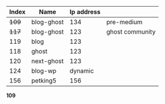 
| Index   | Name       | Ip address |                 |
| ------- | ---------- | ---------- | --------------- |
| ~~109~~ | blog-ghost | 134        | pre-medium      |
| ~~117~~ | blog-ghost | 123        | ghost community |
| 119     | blog       | 123        |                 |
| 118     | ghost      | 123        |                 |
| 120     | next-ghost | 123        |                 |
| 124     | blog-wp    | dynamic    |                 |
| 156     | petking5   | 156        |                 |

**109**
